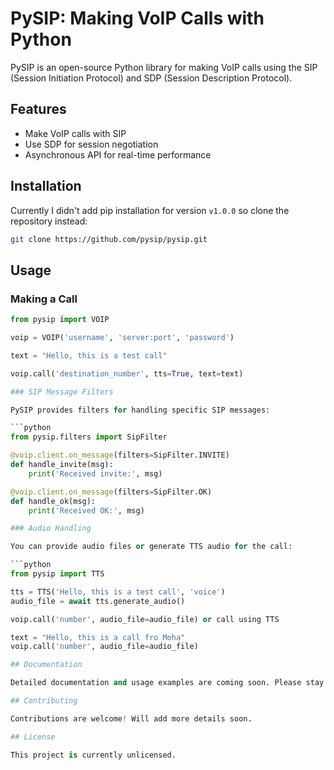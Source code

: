 # PySIP: Making VoIP Calls with Python

PySIP is an open-source Python library for making VoIP calls using the SIP (Session Initiation Protocol) and SDP (Session Description Protocol).

## Features

- Make VoIP calls with SIP
- Use SDP for session negotiation
- Asynchronous API for real-time performance

## Installation

Currently I didn't add pip installation for
version `v1.0.0` so clone the repository instead:

```bash
git clone https://github.com/pysip/pysip.git
```
## Usage

### Making a Call

```python
from pysip import VOIP

voip = VOIP('username', 'server:port', 'password')

text = "Hello, this is a test call"

voip.call('destination_number', tts=True, text=text)

### SIP Message Filters

PySIP provides filters for handling specific SIP messages:

```python
from pysip.filters import SipFilter

@voip.client.on_message(filters=SipFilter.INVITE)
def handle_invite(msg):
    print('Received invite:', msg)

@voip.client.on_message(filters=SipFilter.OK)
def handle_ok(msg):
    print('Received OK:', msg)

### Audio Handling

You can provide audio files or generate TTS audio for the call:

```python
from pysip import TTS

tts = TTS('Hello, this is a test call', 'voice')
audio_file = await tts.generate_audio()

voip.call('number', audio_file=audio_file) or call using TTS

text = "Hello, this is a call fro Moha"
voip.call('number', audio_file=audio_file)

## Documentation

Detailed documentation and usage examples are coming soon. Please stay tuned!

## Contributing

Contributions are welcome! Will add more details soon.

## License

This project is currently unlicensed.

